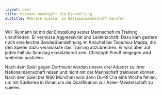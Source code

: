 ```yaml
---
layout: post
title: Reimann bemängelt die Einstellung
subtitle: Mehrere Spieler in Nationalmannschaft berufen
---
```


Willi Reimann ist mit der Einstellung seiner Mannschaft im Training unzufrieden. Er vermisse Aggressivität und Leidenschaft. Dazu kam gestern noch eine leichte Bänderüberdehnung im Knöchel bei Tsoumou-Madza, die den Spieler dazu veranlasste das Training abzubrechen. Er wird aber auf jeden Fall bis Samstag einsatzbereit sein. Christoph Preuß hingegen wird weiterhin ausfallen.

Nach dem Spiel gegen Dortmund werden unsere drei Albaner zu ihrer Nationalmannschaft reisen und nicht mit der Mannschaft trainieren können. Nach dem Spiel bei 1860 München wird dann Du-Ri Cha eine Woche fehlen, um mit Südkorea in Oman um die Qualifikation zur Asien-Meisterschaft zu spielen.
